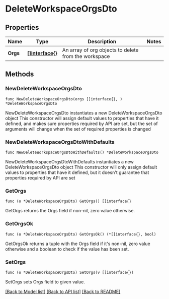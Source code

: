 # DeleteWorkspaceOrgsDto

## Properties

Name | Type | Description | Notes
------------ | ------------- | ------------- | -------------
**Orgs** | [**[]interface{}**](Array.md) | An array of org objects to delete from the workspace | 

## Methods

### NewDeleteWorkspaceOrgsDto

`func NewDeleteWorkspaceOrgsDto(orgs []interface{}, ) *DeleteWorkspaceOrgsDto`

NewDeleteWorkspaceOrgsDto instantiates a new DeleteWorkspaceOrgsDto object
This constructor will assign default values to properties that have it defined,
and makes sure properties required by API are set, but the set of arguments
will change when the set of required properties is changed

### NewDeleteWorkspaceOrgsDtoWithDefaults

`func NewDeleteWorkspaceOrgsDtoWithDefaults() *DeleteWorkspaceOrgsDto`

NewDeleteWorkspaceOrgsDtoWithDefaults instantiates a new DeleteWorkspaceOrgsDto object
This constructor will only assign default values to properties that have it defined,
but it doesn't guarantee that properties required by API are set

### GetOrgs

`func (o *DeleteWorkspaceOrgsDto) GetOrgs() []interface{}`

GetOrgs returns the Orgs field if non-nil, zero value otherwise.

### GetOrgsOk

`func (o *DeleteWorkspaceOrgsDto) GetOrgsOk() (*[]interface{}, bool)`

GetOrgsOk returns a tuple with the Orgs field if it's non-nil, zero value otherwise
and a boolean to check if the value has been set.

### SetOrgs

`func (o *DeleteWorkspaceOrgsDto) SetOrgs(v []interface{})`

SetOrgs sets Orgs field to given value.



[[Back to Model list]](../README.md#documentation-for-models) [[Back to API list]](../README.md#documentation-for-api-endpoints) [[Back to README]](../README.md)


